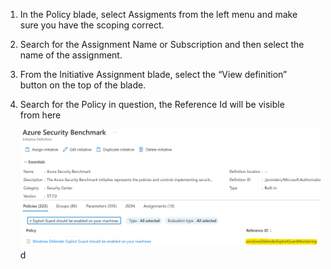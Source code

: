 1. In the Policy blade, select Assigments from the left menu and make  
    sure you have the scoping correct.  
    
2. Search for the Assignment Name or Subscription and then select the  
    name of the assignment.  
    
3. From the Initiative Assignment blade, select the “View definition”  
    button on the top of the blade.  
    
4. Search for the Policy in question, the Reference Id will be visible  
    from here  
    
    ![CloudattachmentsPasted_image_20230428103416](attachments/CloudattachmentsPasted_image_20230428103416.png)
     d